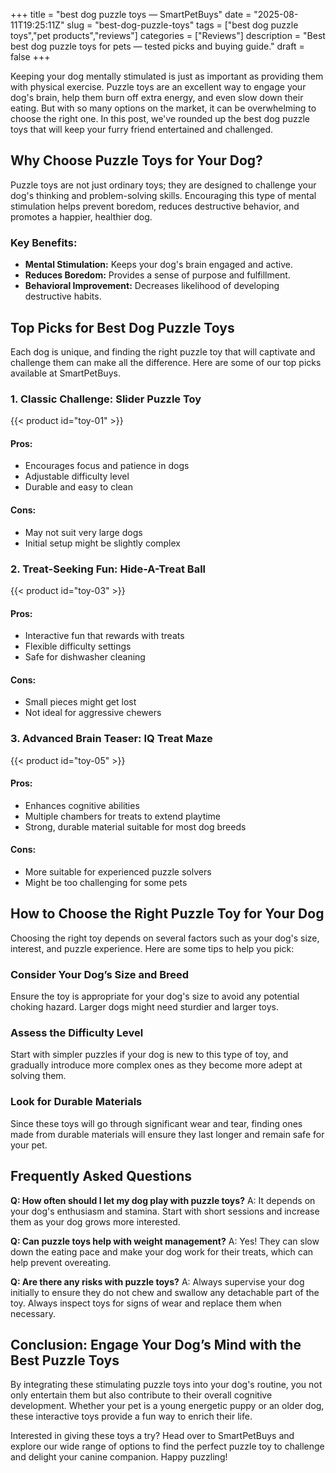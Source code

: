 +++
title = "best dog puzzle toys — SmartPetBuys"
date = "2025-08-11T19:25:11Z"
slug = "best-dog-puzzle-toys"
tags = ["best dog puzzle toys","pet products","reviews"]
categories = ["Reviews"]
description = "Best best dog puzzle toys for pets — tested picks and buying guide."
draft = false
+++

Keeping your dog mentally stimulated is just as important as providing them with physical exercise. Puzzle toys are an excellent way to engage your dog's brain, help them burn off extra energy, and even slow down their eating. But with so many options on the market, it can be overwhelming to choose the right one. In this post, we've rounded up the best dog puzzle toys that will keep your furry friend entertained and challenged.

## Why Choose Puzzle Toys for Your Dog?

Puzzle toys are not just ordinary toys; they are designed to challenge your dog's thinking and problem-solving skills. Encouraging this type of mental stimulation helps prevent boredom, reduces destructive behavior, and promotes a happier, healthier dog. 

### Key Benefits:
- **Mental Stimulation:** Keeps your dog's brain engaged and active.
- **Reduces Boredom:** Provides a sense of purpose and fulfillment.
- **Behavioral Improvement:** Decreases likelihood of developing destructive habits.

## Top Picks for Best Dog Puzzle Toys

Each dog is unique, and finding the right puzzle toy that will captivate and challenge them can make all the difference. Here are some of our top picks available at SmartPetBuys.

### 1. Classic Challenge: Slider Puzzle Toy
{{< product id="toy-01" >}}

#### Pros:
- Encourages focus and patience in dogs
- Adjustable difficulty level
- Durable and easy to clean

#### Cons:
- May not suit very large dogs
- Initial setup might be slightly complex

### 2. Treat-Seeking Fun: Hide-A-Treat Ball
{{< product id="toy-03" >}}

#### Pros:
- Interactive fun that rewards with treats
- Flexible difficulty settings
- Safe for dishwasher cleaning

#### Cons:
- Small pieces might get lost
- Not ideal for aggressive chewers

### 3. Advanced Brain Teaser: IQ Treat Maze
{{< product id="toy-05" >}}

#### Pros:
- Enhances cognitive abilities
- Multiple chambers for treats to extend playtime
- Strong, durable material suitable for most dog breeds

#### Cons:
- More suitable for experienced puzzle solvers
- Might be too challenging for some pets

## How to Choose the Right Puzzle Toy for Your Dog

Choosing the right toy depends on several factors such as your dog's size, interest, and puzzle experience. Here are some tips to help you pick:

### Consider Your Dog’s Size and Breed
Ensure the toy is appropriate for your dog's size to avoid any potential choking hazard. Larger dogs might need sturdier and larger toys.

### Assess the Difficulty Level
Start with simpler puzzles if your dog is new to this type of toy, and gradually introduce more complex ones as they become more adept at solving them.

### Look for Durable Materials
Since these toys will go through significant wear and tear, finding ones made from durable materials will ensure they last longer and remain safe for your pet.

## Frequently Asked Questions

**Q: How often should I let my dog play with puzzle toys?**
A: It depends on your dog's enthusiasm and stamina. Start with short sessions and increase them as your dog grows more interested.

**Q: Can puzzle toys help with weight management?**
A: Yes! They can slow down the eating pace and make your dog work for their treats, which can help prevent overeating.

**Q: Are there any risks with puzzle toys?**
A: Always supervise your dog initially to ensure they do not chew and swallow any detachable part of the toy. Always inspect toys for signs of wear and replace them when necessary.

## Conclusion: Engage Your Dog’s Mind with the Best Puzzle Toys

By integrating these stimulating puzzle toys into your dog's routine, you not only entertain them but also contribute to their overall cognitive development. Whether your pet is a young energetic puppy or an older dog, these interactive toys provide a fun way to enrich their life.

Interested in giving these toys a try? Head over to SmartPetBuys and explore our wide range of options to find the perfect puzzle toy to challenge and delight your canine companion. Happy puzzling!